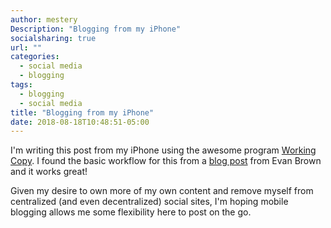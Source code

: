 ```yaml
---
author: mestery
Description: "Blogging from my iPhone"
socialsharing: true
url: ""
categories:
  - social media
  - blogging
tags:
  - blogging
  - social media
title: "Blogging from my iPhone"
date: 2018-08-18T10:48:51-05:00
---
```


I'm writing this post from my iPhone using the awesome program [Working Copy](https://workingcopyapp.com). I found the basic workflow for this from a [blog post](http://evanbrown.io/post/hugo-on-the-go/) from Evan Brown and it works great!

Given my desire to own more of my own content and remove myself from centralized (and even decentralized) social sites, I'm hoping mobile blogging allows me some flexibility here to post on the go.